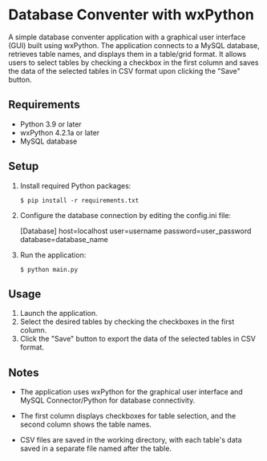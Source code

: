 # Database Conventer with wxPython

A simple database conventer application with a graphical user interface (GUI) built using wxPython. The application connects to a MySQL database, retrieves table names, and displays them in a table/grid format. It allows users to select tables by checking a checkbox in the first column and saves the data of the selected tables in CSV format upon clicking the "Save" button.

## Requirements

- Python 3.9 or later
- wxPython 4.2.1a or later
- MySQL database

## Setup

1.  Install required Python packages:

    `$ pip install -r requirements.txt `

2.  Configure the database connection by editing the config.ini file:
    <?>

        [Database]

        host=localhost
        user=username
        password=user_password
        database=database_name

3.  Run the application:

    `$ python main.py `

## Usage

1. Launch the application.
2. Select the desired tables by checking the checkboxes in the first column.
3. Click the "Save" button to export the data of the selected tables in CSV format.

## Notes

- The application uses wxPython for the graphical user interface and MySQL Connector/Python for database connectivity.

- The first column displays checkboxes for table selection, and the second column shows the table names.

- CSV files are saved in the working directory, with each table's data saved in a separate file named after the table.

